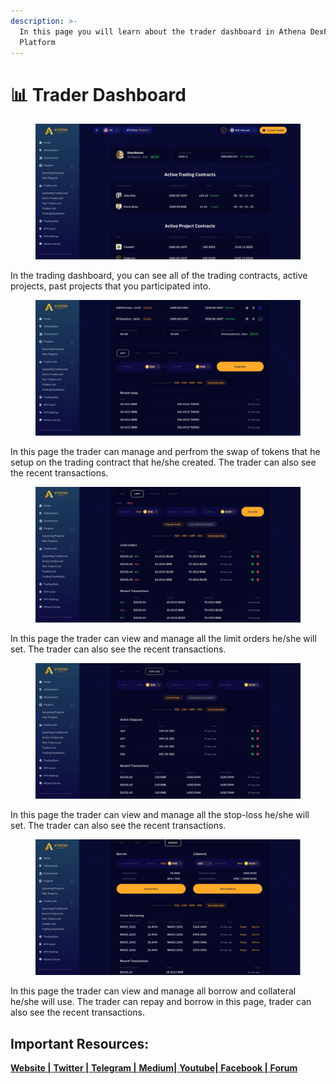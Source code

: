 ```yaml
---
description: >-
  In this page you will learn about the trader dashboard in Athena DexFi
  Platform
---
```


# 📊 Trader Dashboard

<figure><img src="../../../.gitbook/assets/3.png" alt=""><figcaption></figcaption></figure>

In the trading dashboard, you can see all of the trading contracts, active projects, past projects that you participated into.

<figure><img src="../../../.gitbook/assets/4.png" alt=""><figcaption></figcaption></figure>

In this page the trader can manage and perfrom the swap of tokens that he setup on the trading contract that he/she created. The trader can also see the recent transactions.

<figure><img src="../../../.gitbook/assets/5.png" alt=""><figcaption></figcaption></figure>

In this page the trader can view and manage all the limit orders he/she will set. The trader can also see the recent transactions.

<figure><img src="../../../.gitbook/assets/6.png" alt=""><figcaption></figcaption></figure>

In this page the trader can view and manage all the stop-loss he/she will set. The trader can also see the recent transactions.

<figure><img src="../../../.gitbook/assets/7.png" alt=""><figcaption></figcaption></figure>

In this page the trader can view and manage all borrow and collateral he/she will use. The trader can repay and borrow in this page, trader can also see the recent transactions.

## Important Resources:

[**Website |** ](https://athenadexfi.io/)[**Twitter |** ](https://twitter.com/AthenaDexFi)[**Telegram |** ](https://t.me/AthenaDexFi)[**Medium|** ](https://medium.com/@AthenaDexFi)[**Youtube|** ](https://www.youtube.com/@AthenaDexFi)[**Facebook |** ](https://www.facebook.com/AthenaDexFi)[**Forum**](https://forum.athenacryptobank.io/)
